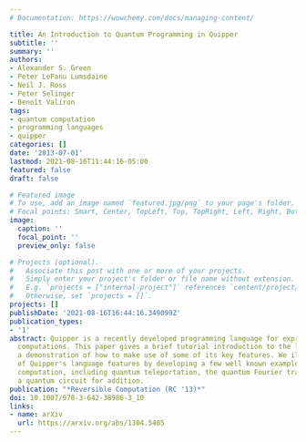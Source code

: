 ```yaml
---
# Documentation: https://wowchemy.com/docs/managing-content/

title: An Introduction to Quantum Programming in Quipper
subtitle: ''
summary: ''
authors:
- Alexander S. Green
- Peter LeFanu Lumsdaine
- Neil J. Ross
- Peter Selinger
- Benoît Valiron
tags:
- quantum computation
- programming languages
- quipper
categories: []
date: '2013-07-01'
lastmod: 2021-08-16T11:44:16-05:00
featured: false
draft: false

# Featured image
# To use, add an image named `featured.jpg/png` to your page's folder.
# Focal points: Smart, Center, TopLeft, Top, TopRight, Left, Right, BottomLeft, Bottom, BottomRight.
image:
  caption: ''
  focal_point: ''
  preview_only: false

# Projects (optional).
#   Associate this post with one or more of your projects.
#   Simply enter your project's folder or file name without extension.
#   E.g. `projects = ["internal-project"]` references `content/project/deep-learning/index.md`.
#   Otherwise, set `projects = []`.
projects: []
publishDate: '2021-08-16T16:44:16.349099Z'
publication_types:
- '1'
abstract: Quipper is a recently developed programming language for expressing quantum
  computations. This paper gives a brief tutorial introduction to the language, through
  a demonstration of how to make use of some of its key features. We illustrate many
  of Quipper's language features by developing a few well known examples of Quantum
  computation, including quantum teleportation, the quantum Fourier transform, and
  a quantum circuit for addition.
publication: "*Reversible Computation (RC '13)*"
doi: 10.1007/978-3-642-38986-3_10
links:
- name: arXiv
  url: https://arxiv.org/abs/1304.5485
---
```

